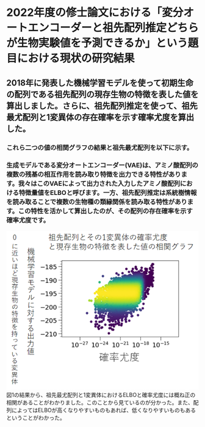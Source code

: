 # 2022年度の修士論文における「変分オートエンコーダーと祖先配列推定どちらが生物実験値を予測できるか」という題目における現状の研究結果
## 2018年に発表した機械学習モデルを使って初期生命の配列である祖先配列の現存生物の特徴を表した値を算出しました。さらに、祖先配列推定を使って、祖先最尤配列と1変異体の存在確率を示す確率尤度を算出した。<br>
### これら二つの値の相関グラフの結果と祖先最尤配列を以下に示す。<br>
### 生成モデルである変分オートエンコーダー(VAE)は、アミノ酸配列の複数の残基の相互作用を読み取り特徴を出力できる特性があります。我々はこのVAEによって出力された入力したアミノ酸配列における特徴量値をELBOと呼びます。一方、祖先配列推定は系統樹情報を読み取ることで複数の生物種の類縁関係を読み取る特性があります。この特性を活かして算出したのが、その配列の存在確率を示す確率尤度です。
![祖先最尤配列とその1変異体のELBOと確率尤度の関係](祖先配列_確率尤度_ELBO.png "図1:祖先配列とその1変異体の特徴量と確率尤度の相関関係" )<br>
図1の結果から、祖先最尤配列と1変異体におけるELBOと確率尤度には概ね正の相関があることがわかりました。このことから見ているのが分かった。また、配列によってはELBOが高くなりやすいものもあれば、低くなりやすいものもあるということがわかった。
